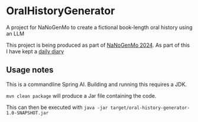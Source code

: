 # OralHistoryGenerator
A project for NaNoGenMo to create a fictional book-length oral history using an LLM

This project is being produced as part of [NaNoGenMo 2024](https://github.com/NaNoGenMo/2024). As part of this I have kept a [daily diary](DIARY.md)

## Usage notes
This is a commandline Spring AI. Building and running this requires a JDK.

```mvn clean package``` will produce a Jar file containing the code.

This can then be executed with ```java -jar target/oral-history-generator-1.0-SNAPSHOT.jar```
